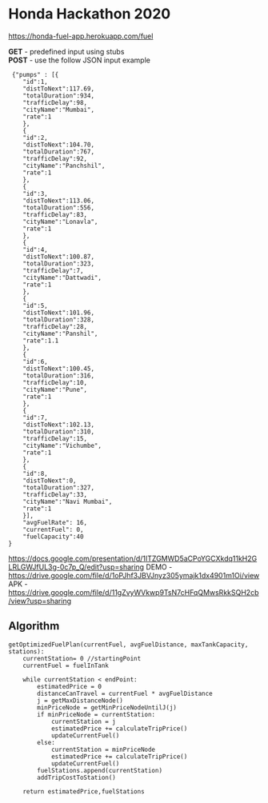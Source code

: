 # Honda Hackathon 2020
 
 https://honda-fuel-app.herokuapp.com/fuel

  **GET** - predefined input using stubs\
  **POST** - use the follow JSON input example
  
	 {"pumps" : [{
		"id":1,
		"distToNext":117.69,
		"totalDuration":934,
		"trafficDelay":98,
		"cityName":"Mumbai",
		"rate":1
	    },
	    {
		"id":2,
		"distToNext":104.70,
		"totalDuration":767,
		"trafficDelay":92,
		"cityName":"Panchshil",
		"rate":1
	    },
	    {
		"id":3,
		"distToNext":113.06,
		"totalDuration":556,
		"trafficDelay":83,
		"cityName":"Lonavla",
		"rate":1
	    },
	    {
		"id":4,
		"distToNext":100.87,
		"totalDuration":323,
		"trafficDelay":7,
		"cityName":"Dattwadi",
		"rate":1
	    },
	    {
		"id":5,
		"distToNext":101.96,
		"totalDuration":328,
		"trafficDelay":28,
		"cityName":"Panshil",
		"rate":1.1
	    },
	    {
		"id":6,
		"distToNext":100.45,
		"totalDuration":316,
		"trafficDelay":10,
		"cityName":"Pune",
		"rate":1
	    },
	    {
		"id":7,
		"distToNext":102.13,
		"totalDuration":310,
		"trafficDelay":15,
		"cityName":"Vichumbe",
		"rate":1
	    },
	    {
		"id":8,
		"distToNext":0,
		"totalDuration":327,
		"trafficDelay":33,
		"cityName":"Navi Mumbai",
		"rate":1
	    }],
	    "avgFuelRate": 16,
	    "currentFuel": 0,
	    "fuelCapacity":40
	}

https://docs.google.com/presentation/d/1ITZGMWD5aCPoYGCXkdq11kH2GLRLGWJfUL3g-0c7p_Q/edit?usp=sharing
DEMO - https://drive.google.com/file/d/1oPJhf3JBVJnyz305ymajk1dx4901m1Oi/view
APK - https://drive.google.com/file/d/11gZvyWVkwp9TsN7cHFqQMwsRkkSQH2cb/view?usp=sharing
## Algorithm

	getOptimizedFuelPlan(currentFuel, avgFuelDistance, maxTankCapacity, stations):
		currentStation= 0 //startingPoint
		currentFuel = fuelInTank
	
		while currentStation < endPoint:
			estimatedPrice = 0
			distanceCanTravel = currentFuel * avgFuelDistance
			j = getMaxDistanceNode()
			minPriceNode = getMinPriceNodeUntilJ(j)
			if minPriceNode = currentStation:
				currentStation = j
				estimatedPrice += calculateTripPrice()
				updateCurrentFuel()
			else:
				currentStation = minPriceNode
				estimatedPrice += calculateTripPrice()
				updateCurrentFuel()
			fuelStations.append(currentStation)
			addTripCostToStation()

		return estimatedPrice,fuelStations
